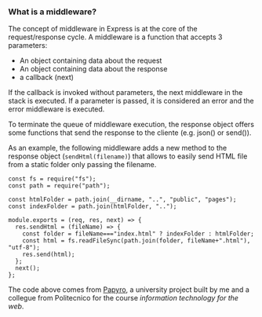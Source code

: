 ### What is a middleware?
The concept of middleware in Express is at the core of the request/response cycle. A middleware is a function that accepts 3 parameters:

* An object containing data about the request
* An object containing data about the response
* a callback (next)

If the callback is invoked without parameters, the next middleware in the stack is executed. If a parameter is passed, it is considered an error and the error middleware is executed. 

To terminate the queue of middleware execution, the response object offers some functions that send the response to the cliente (e.g. json() or send()).

As an example, the following middleware adds a new method to the response object (`sendHtml(filename)`) that allows to easily send HTML file from a static folder only passing the filename.

```
const fs = require("fs");
const path = require("path");

const htmlFolder = path.join(__dirname, "..", "public", "pages");
const indexFolder = path.join(htmlFolder, "..");

module.exports = (req, res, next) => {
  res.sendHtml = (fileName) => {
    const folder = fileName==="index.html" ? indexFolder : htmlFolder;
    const html = fs.readFileSync(path.join(folder, fileName+".html"), "utf-8");
    res.send(html);
  };
  next();
};
```

The code above comes from [Papyro](https://github.com/CosimoRusso/papyro), a university project built by me and a collegue from Politecnico for the course _information technology for the web_.